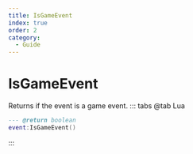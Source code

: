 ```yaml
---
title: IsGameEvent
index: true
order: 2
category:
  - Guide
---
```


# IsGameEvent
Returns if the event is a game event.
::: tabs
@tab Lua
```lua
--- @return boolean
event:IsGameEvent()
```

:::